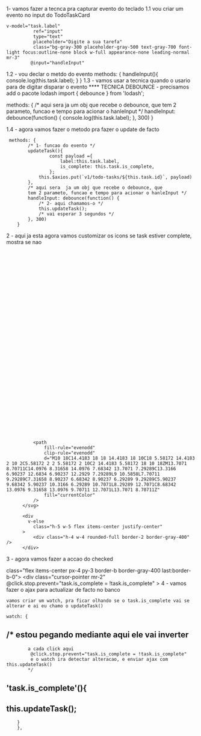 1- vamos fazer a tecnca pra capturar evento do teclado
1.1 vou criar um evento no input do TodoTaskCard

    v-model="task.label"
              ref="input"
              type="text"
              placeholder="Digite a sua tarefa"
              class="bg-gray-300 placeholder-gray-500 text-gray-700 font-light focus:outline-none block w-full appearance-none leading-normal mr-3"
             @input="handleInput"

1.2 - vou declar o metdo do evento
 methods: {
            handleInput(){
                    console.log(this.task.label);
                }
        }
1.3 - vamos usar a tecnica quando o usario para de digitar disparar o evento
    **** TECNICA DEBOUNCE  - precisamos add o pacote lodash
import { debounce } from 'lodash';

 methods: {
            /* aqui sera  ja um obj que recebe o debounce, que
            tem 2 parameto, funcao e tempo para acionar o hanleInput */
            handleInput: debounce(function() {
                console.log(this.task.label);
            }, 300)
        }

1.4 - agora vamos fazer o metodo pra fazer o update de facto


     methods: {
            /* 1- funcao do evento */
            updateTask(){
                    const payload ={
                        label:this.task.label,
                        is_complete: this.task.is_complete,
                    };
                this.$axios.put(`v1/todo-tasks/${this.task.id}`, payload)
            },
            /* aqui sera  ja um obj que recebe o debounce, que
            tem 2 parameto, funcao e tempo para acionar o hanleInput */
            handleInput: debounce(function() {
                /* 2- aqui chamamos-o */
                this.updateTask();
                /* vai esperar 3 segundos */
            }, 300)
        }
2 - aqui ja esta agora vamos customizar os icons
se task estiver complete, mostra se nao
 <svg
             v-if="task.is_complete"
              class="h-5 w-5 text-green-600"
              viewBox="0 0 20 20"
              fill="none"
              xmlns="http://www.w3.org/2000/svg"
          >

              <path
                  fill-rule="evenodd"
                  clip-rule="evenodd"
                  d="M10 18C14.4183 18 18 14.4183 18 10C18 5.58172 14.4183 2 10 2C5.58172 2 2 5.58172 2 10C2 14.4183 5.58172 18 10 18ZM13.7071 8.70711C14.0976 8.31658 14.0976 7.68342 13.7071 7.29289C13.3166 6.90237 12.6834 6.90237 12.2929 7.29289L9 10.5858L7.70711 9.29289C7.31658 8.90237 6.68342 8.90237 6.29289 9.29289C5.90237 9.68342 5.90237 10.3166 6.29289 10.7071L8.29289 12.7071C8.68342 13.0976 9.31658 13.0976 9.70711 12.7071L13.7071 8.70711Z"
                  fill="currentColor"
              />
          </svg>

          <div
            v-else
              class="h-5 w-5 flex items-center justify-center"
          >
              <div class="h-4 w-4 rounded-full border-2 border-gray-400" />
          </div>

3 - agora vamos fazer a accao do checked

       
  class="flex items-center px-4 py-3 border-b border-gray-400 last:border-b-0">
        <!-- eslint-disable  -->
        <!-- ele vai activar e desabilitar
        porque eu coloquei abaixo um v-if -->
    <div
          class="cursor-pointer mr-2"
          @click.stop.prevent="task.is_complete = !task.is_complete"
      >
4 - vamos fazer o ajax para actualizar de facto no banco

    vamos criar um watch, pra ficar olhando se o task.is_complete vai se alterar e ai eu chamo o updateTask()

    watch: {
##            /* estou pegando mediante aqui ele vai inverter
            a cada click aqui
             @click.stop.prevent="task.is_complete = !task.is_complete"
             e o watch ira detectar alteracao, e enviar ajax com this.updateTask()
            */
##   'task.is_complete'(){
##     this.updateTask();
        }
        },
<!-- desde o watch como esta -->

<!-- 
          watch: {
            /* estou pegando mediante aqui ele vai inverter
            a cada click aqui
             @click.stop.prevent="task.is_complete = !task.is_complete"
             e o watch ira detectar alteracao, e enviar ajax com this.updateTask()
            */
            'task.is_complete'(){
                this.updateTask();
            }
        },

        methods: {
            /* 1- funcao do evento */
            updateTask(){
                    const payload ={
                        label:this.task.label,
                        is_complete: this.task.is_complete,
                    };
                this.$axios.put(`v1/todo-tasks/${this.task.id}`, payload)
            },
            /* aqui sera  ja um obj que recebe o debounce, que
            tem 2 parameto, funcao e tempo para acionar o hanleInput */
            handleInput: debounce(function() {
                /* 2- aqui chamamos-o */
                this.updateTask();
                /* vai esperar 3 segundos */
            }, 300)
        }





 -->